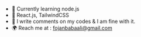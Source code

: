 ### <Self-motivated Frontend Developer/>
- 💫 Currently learning node.js
- 🔮 React.js, TailwindCSS
- :space_invader: I write comments on my codes & I am fine with it. 
- :earth_africa: Reach me at : fojanbabaali@gmail.com

